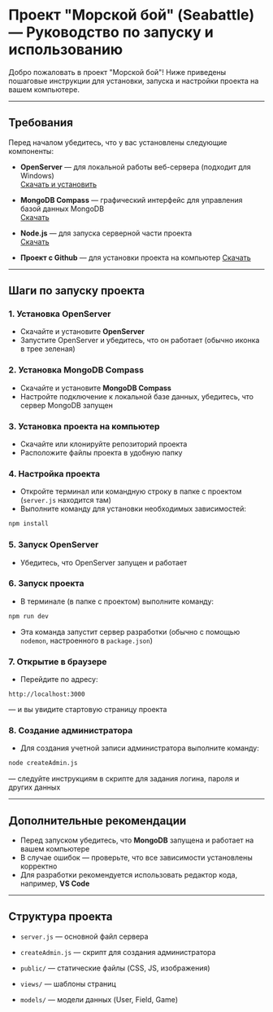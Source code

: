 # Проект "Морской бой" (Seabattle) — Руководство по запуску и использованию

Добро пожаловать в проект "Морской бой"! Ниже приведены пошаговые инструкции для установки, запуска и настройки проекта на вашем компьютере.

---

## Требования

Перед началом убедитесь, что у вас установлены следующие компоненты:

- **OpenServer** — для локальной работы веб-сервера (подходит для Windows)  
  [Скачать и установить](https://ospanel.io/)

- **MongoDB Compass** — графический интерфейс для управления базой данных MongoDB  
  [Скачать](https://www.mongodb.com/try/download/compass)

- **Node.js** — для запуска серверной части проекта  
  [Скачать](https://nodejs.org/)

- **Проект с Github** — для установки проекта на компьютер
  [Скачать](https://github.com/Artem2062/SeaBattleWithServer/archive/refs/heads/main.zip)

---

## Шаги по запуску проекта

### 1. Установка OpenServer

- Скачайте и установите **OpenServer**  
- Запустите OpenServer и убедитесь, что он работает (обычно иконка в трее зеленая)

### 2. Установка MongoDB Compass

- Скачайте и установите **MongoDB Compass**  
- Настройте подключение к локальной базе данных, убедитесь, что сервер MongoDB запущен

### 3. Установка проекта на компьютер

- Скачайте или клонируйте репозиторий проекта  
- Расположите файлы проекта в удобную папку

### 4. Настройка проекта

- Откройте терминал или командную строку в папке с проектом (`server.js` находится там)  
- Выполните команду для установки необходимых зависимостей:

```bash
npm install
```

### 5. Запуск OpenServer

- Убедитесь, что OpenServer запущен и работает

### 6. Запуск проекта

- В терминале (в папке с проектом) выполните команду:

```bash
npm run dev
```

- Эта команда запустит сервер разработки (обычно с помощью `nodemon`, настроенного в `package.json`)

### 7. Открытие в браузере

- Перейдите по адресу:

```
http://localhost:3000
```

— и вы увидите стартовую страницу проекта

### 8. Создание администратора

- Для создания учетной записи администратора выполните команду:

```bash
node createAdmin.js
```

— следуйте инструкциям в скрипте для задания логина, пароля и других данных

---

## Дополнительные рекомендации

- Перед запуском убедитесь, что **MongoDB** запущена и работает на вашем компьютере
- В случае ошибок — проверьте, что все зависимости установлены корректно
- Для разработки рекомендуется использовать редактор кода, например, **VS Code**

---

## Структура проекта

- `server.js` — основной файл сервера
- `createAdmin.js` — скрипт для создания администратора
- `public/` — статические файлы (CSS, JS, изображения)
- `views/` — шаблоны страниц

- `models/` — модели данных (User, Field, Game)
